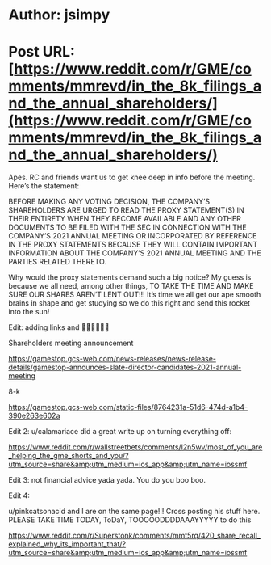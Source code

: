 # Author: jsimpy
# Post URL: [https://www.reddit.com/r/GME/comments/mmrevd/in_the_8k_filings_and_the_annual_shareholders/](https://www.reddit.com/r/GME/comments/mmrevd/in_the_8k_filings_and_the_annual_shareholders/)


Apes. RC and friends want us to get knee deep in info before the meeting. Here’s the statement:

BEFORE MAKING ANY VOTING DECISION, THE COMPANY’S SHAREHOLDERS ARE URGED TO READ THE PROXY STATEMENT(S) IN THEIR ENTIRETY WHEN THEY BECOME AVAILABLE AND ANY OTHER DOCUMENTS TO BE FILED WITH THE SEC IN CONNECTION WITH THE COMPANY’S 2021 ANNUAL MEETING OR INCORPORATED BY REFERENCE IN THE PROXY STATEMENTS BECAUSE THEY WILL CONTAIN IMPORTANT INFORMATION ABOUT THE COMPANY’S 2021 ANNUAL MEETING AND THE PARTIES RELATED THERETO.

Why would the proxy statements demand such a big notice? My guess is because we all need, among other things, TO TAKE THE TIME AND MAKE SURE OUR SHARES AREN’T LENT OUT!!! It’s time we all get our ape smooth brains in shape and get studying so we do this right and send this rocket into the sun!

Edit:  adding links and 🚀🚀🚀🚀🚀🚀

Shareholders meeting announcement

https://gamestop.gcs-web.com/news-releases/news-release-details/gamestop-announces-slate-director-candidates-2021-annual-meeting

8-k

https://gamestop.gcs-web.com/static-files/8764231a-51d6-474d-a1b4-390e263e602a

Edit 2: u/calamariace did a great write up on turning everything off:

https://www.reddit.com/r/wallstreetbets/comments/l2n5wv/most_of_you_are_helping_the_gme_shorts_and_you/?utm_source=share&amp;utm_medium=ios_app&amp;utm_name=iossmf

Edit 3: not financial advice yada yada. You do you boo boo.

Edit 4:

u/pinkcatsonacid and I are on the same page!!! Cross posting his stuff here. PLEASE TAKE TIME TODAY, ToDaY, TOOOOODDDDAAAYYYYY to do this

https://www.reddit.com/r/Superstonk/comments/mmt5rq/420_share_recall_explained_why_its_important_that/?utm_source=share&amp;utm_medium=ios_app&amp;utm_name=iossmf